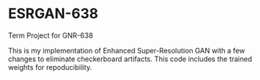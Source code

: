 # ESRGAN-638
Term Project for GNR-638

This is my implementation of Enhanced Super-Resolution GAN with a few changes to eliminate checkerboard artifacts. This code includes the trained weights for repoducibility. 
